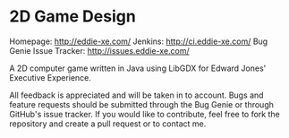 2D Game Design
===================

Homepage: http://eddie-xe.com/
Jenkins: http://ci.eddie-xe.com/
Bug Genie Issue Tracker: http://issues.eddie-xe.com/

A 2D computer game written in Java using LibGDX for Edward Jones' Executive Experience.

All feedback is appreciated and will be taken in to account. Bugs and feature requests should be submitted through the Bug Genie or through GitHub's issue tracker.
If you would like to contribute, feel free to fork the repository and create a pull request or to contact me.